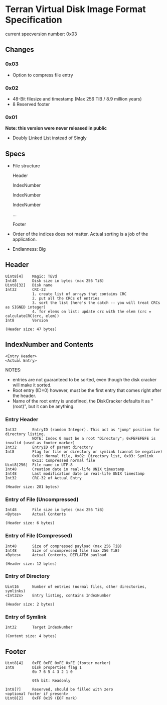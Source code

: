 # Terran Virtual Disk Image Format Specification

current specversion number: 0x03

## Changes

### 0x03
- Option to compress file entry

### 0x02
- 48-Bit filesize and timestamp (Max 256 TiB / 8.9 million years)
- 8 Reserved footer

### 0x01
**Note: this version were never released in public**
- Doubly Linked List instead of Singly


## Specs

* File structure


    Header
    
    IndexNumber
    <entry>
    
    IndexNumber
    <entry>
    
    IndexNumber
    <entry>
    
    ...
    
    Footer


* Order of the indices does not matter. Actual sorting is a job of the application.
* Endianness: Big


##  Header
    Uint8[4]    Magic: TEVd
    Int48       Disk size in bytes (max 256 TiB)
    Uint8[32]   Disk name
    Int32       CRC-32
                1. create list of arrays that contains CRC
                2. put all the CRCs of entries
                3. sort the list (here's the catch -- you will treat CRCs as SIGNED integer)
                4. for elems on list: update crc with the elem (crc = calculateCRC(crc, elem))
    Int8        Version
    
    (Header size: 47 bytes)



##  IndexNumber and Contents
    <Entry Header>
    <Actual Entry>

NOTES:
- entries are not guaranteed to be sorted, even though the disk cracker will make it sorted.
- Root entry (ID=0) however, must be the first entry that comes right after the header.
- Name of the root entry is undefined, the DiskCracker defaults it as "(root)", but it can be anything.

###  Entry Header
    Int32       EntryID (random Integer). This act as "jump" position for directory listing.
                NOTE: Index 0 must be a root "Directory"; 0xFEFEFEFE is invalid (used as footer marker)
    Int32       EntryID of parent directory
    Int8        Flag for file or directory or symlink (cannot be negative)
                0x01: Normal file, 0x02: Directory list, 0x03: Symlink
                0x11: Compressed normal file
    Uint8[256]  File name in UTF-8
    Int48       Creation date in real-life UNIX timestamp
    Int48       Last modification date in real-life UNIX timestamp
    Int32       CRC-32 of Actual Entry

    (Header size: 281 bytes)

###  Entry of File (Uncompressed)
    Int48       File size in bytes (max 256 TiB)
    <Bytes>     Actual Contents
    
    (Header size: 6 bytes)

###  Entry of File (Compressed)
    Int48       Size of compressed payload (max 256 TiB)
    Int48       Size of uncompressed file (max 256 TiB)
    <Bytes>     Actual Contents, DEFLATEd payload
    
    (Header size: 12 bytes)

###  Entry of Directory
    Uint16      Number of entries (normal files, other directories, symlinks)
    <Int32s>    Entry listing, contains IndexNumber
    
    (Header size: 2 bytes)

###  Entry of Symlink
    Int32       Target IndexNumber
    
    (Content size: 4 bytes)




## Footer
    Uint8[4]    0xFE 0xFE 0xFE 0xFE (footer marker)
    Int8        Disk properties flag 1
                0b 7 6 5 4 3 2 1 0
                
                0th bit: Readonly
                
    Int8[7]     Reserved, should be filled with zero
    <optional footer if present>
    Uint8[2]    0xFF 0x19 (EOF mark)
